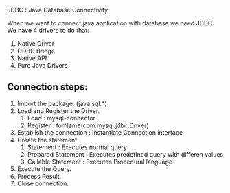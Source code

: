 
JDBC : Java Database Connectivity

When we want to connect java application with database we need JDBC.
We have 4 drivers to do that:
1. Native Driver 
2. ODBC Bridge 
3. Native API
4. Pure Java Drivers


## Connection steps:
1. Import the package. (java.sql.*)
2. Load and Register the Driver.
   1. Load : mysql-connector
   2. Register : forName(com.mysql.jdbc.Driver)
3. Establish the connection : Instantiate Connection interface
4. Create the statement.
   1. Statement : Executes normal query
   2. Prepared Statement : Executes predefined query with differen values
   3. Callable Statement : Executes Procedural language
5. Execute the Query.
6. Process Result.
7. Close connection.
